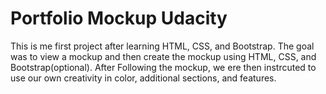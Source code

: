 # Portfolio Mockup Udacity

This is me first project after learning HTML, CSS, and Bootstrap. The goal was to view a mockup and then create the mockup using HTML, CSS, and Bootstrap(optional). After Following the mockup, we ere then instrcuted to use our own creativity in color, additional sections, and features.
